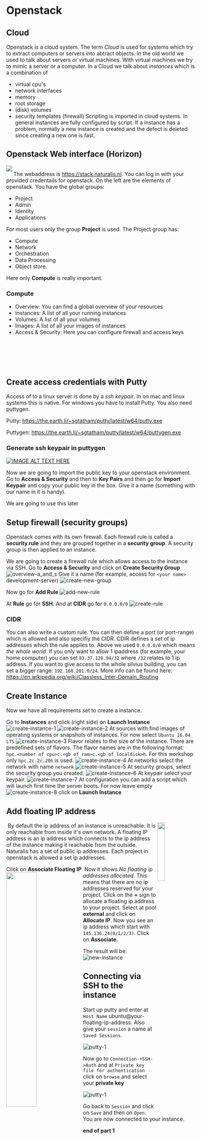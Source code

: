 # Openstack

## Cloud

Openstack is a cloud system. The term *Cloud* is used for systems which try to extract computers or servers
into abtract objects. In the old world we used to talk about servers or virtual machines. With virtual machines
we try to mimic a server or a computer. In a Cloud we talk about *instances* which is a combination of
* virtual cpu's
* network interfaces
* memory
* root storage
* (disk) volumes
* security templates (firewall)
Scripting is imported in cloud systems. In general instances are fully configured by script. If a instance has a problem,
normally a new instance is created and the defect is deleted since creating a new one is fast.

## Openstack Web interface (Horizon)

<img align="left" src="images/2018-06-29-140834_221x690_scrot.png" size="75%"><img/>

The webaddress is https://stack.naturalis.nl. You can log in with your provided credentails for openstack. On the left are the elements
of openstack. You have the global groups: 
* Project 
* Admin 
* Identity 
* Applications

For most users only the group **Project** is used.
The Project group has: 
* Compute
* Network
* Orchestration
* Data Processing 
* Object store. 

Here only **Compute** is really important.

### Compute

* Overview: You can find a global overview of your resources
* Instances: A list of all your running instances
* Volumes: A list of all your volumes
* Images: A list of all your images of instances
* Access & Security: Here you can configure firewall and access keys

<br></br>
<br></br>

## Create access credentials with Putty

Access of to a linux server is done by a *ssh keypair*. In on mac and linux systems this is native. For windows
you have to install Putty. You also need puttygen.

Putty: https://the.earth.li/~sgtatham/putty/latest/w64/putty.exe

Puttygen: https://the.earth.li/~sgtatham/putty/latest/w64/puttygen.exe

### Generate ssh keypair in puttygen

[![IMAGE ALT TEXT HERE](https://img.youtube.com/vi/-92wEg68SKQ/0.jpg)](https://www.youtube.com/watch?v=-92wEg68SKQ)

Now we are going to import the public key to your openstack environment. Go to **Access & Security** and then to 
**Key Pairs** and then go for **Import Keypair** and copy your public key in the box. Give it a name (something with
our name in it is handy).

We are going to use this later

## Setup firewall (security groups)

Openstack comes with its own firewall. Each firewall rule is called a **security rule** and they are grouped
together in a **security group**. A security group is then applied to an instance.

We are going to create a firewall rule which allows access to the instance via SSH.
Go to **Access & Security** and click on **Create Security Group**
![overview-a_and_s](images/2018-06-29-113713_1691x285_scrot.png)
Give it a name (for example, access for `<your name>` development-server)
![create-new-group](images/2018-06-29-113725_721x334_scrot.png)

Now go for **Add Rule**
![add-new-rule](images/2018-06-29-113743_1669x208_scrot.png)

At **Rule** go for **SSH**. And at **CIDR** go for `0.0.0.0/0`
![create-rule](images/2018-06-29-113753_731x585_scrot.png)

### CIDR
You can also write a custom rule. You can then define a port (or port-range) which is allowed and also specifiy the CIDR. 
CDIR defines a set of ip addresses which the rule applies to. Above we used `0.0.0.0/0` which means *the whole world*. If you
only want to allow 1 ipaddress (for example, your home computer) you can set `83.37.128.94/32` where `/32` relates to 1 ip address.
If you want to give access to the whole silvius building, you can set a bigger range: `192.168.201.0/24`.
More info can be found here: https://en.wikipedia.org/wiki/Classless_Inter-Domain_Routing

## Create Instance
Now we have all requirements set to create a instance.

Go to **Instances** and click (right side) on **Launch Instance**
![create-instance-1](images/2018-06-29-112746_1915x252_scrot.png)
![create-instance-2](images/2018-06-29-112814_953x506_scrot.png)
At sources with find images of operating systems or snapshots of instances. For now
select `Ubuntu 16.04 LTS`
![create-instance-3](images/2018-06-29-112830_951x1274_scrot.png)
Flavor relates to the size of the instance. There are predefined sets of flavors. The flavor
names are in the following format: `hpc.<number of cpu>c.<gb of ram>c.<gb of localdisk>h`. For
this workshop only `hpc.2c.2r.20h` is used. 
![create-instance-4](images/2018-06-29-112840_949x564_scrot.png)
At networks select the network with name `network`
![create-instance-5](images/2018-06-29-112848_948x564_scrot.png)
At security groups, select the security group you created.
![create-instance-6](images/2018-06-29-112916_933x502_scrot.png)
At keypair select your keypair.
![create-instance-7](images/2018-06-29-112927_947x665_scrot.png)
At configuration you can add a script which will launch first time the server boots. For now
leave empty
![create-instance-8](images/2018-06-29-113639_948x540_scrot.png)
click on **Launch Instance**

## Add floating IP address

<img align="right" src="images/2018-07-02-111918_186x192_scrot.png" width="20%" height="20%"><img/>
By default the ip address of an instance is unreachable. It is only reachable from inside it's
own network. A floating IP address is an ip address which connects to the ip address of the instance 
making it reachable from the outside. Naturalis has a set of public ip addresses. Each project in openstack is allowed a set ip addresses.

Click on **Associate Floating IP**
<img align="left" src="images/2018-07-02-112521_715x329_scrot.png" width="40%" height="40%"><img/>
Now it shows *No floating ip addresses allocated*. This means that there are no ip addresses reserved 
for your project. Click on the **+** sign to allocate a floating ip address to your project. Select 
at pool **external** and click on **Allocate IP**. Now you see an ip address which start 
with `145.136.24(0/1/2/3)`. Click on **Associate**. 

The result will be:
![new-instance](images/2018-07-02-113321_1351x120_scrot.png)

## Connecting via SSH to the instance

Start up putty and enter at `Host Name` ubuntu@your-floating-ip-address. Also give your `session` a name 
at `Saved Sessions`.

![putty-1](images/2018-07-02-115301_639x603_scrot.png)

Now go to `Connection->SSH->Auth` and at `Private key file for authentication` click on `browse` and select your **private key**

![putty-1](images/2018-07-02-115809_639x603_scrot.png)

Go back to `Session` and click on `Save` and then on `Open`. You are now connected to your instance.



**end of part 1**

